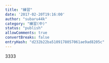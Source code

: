 ```yaml
---
title: "練習"
date: '2017-02-20T19:16:00'
author: "subaru44k"
category: "練習(中)"
status: "publish"
allowComments: true
convertBreaks: false
entryHash: "d232b22ba5109178057061ae9ad8205c"
---
```

3333
